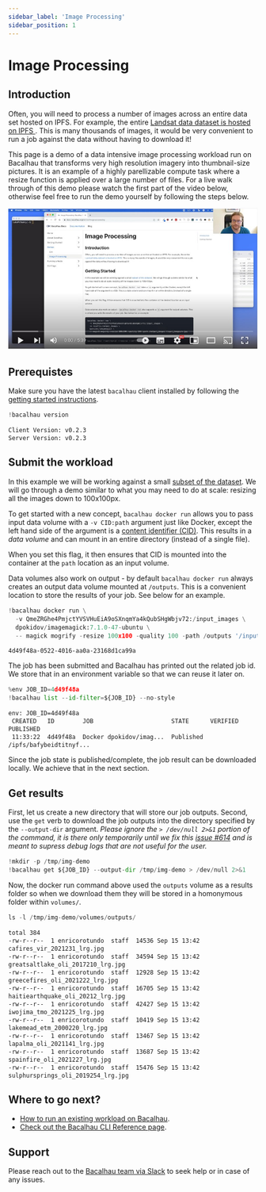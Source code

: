 ```yaml
---
sidebar_label: 'Image Processing'
sidebar_position: 1
---
```

# Image Processing


## Introduction

Often, you will need to process a number of images across an entire data set hosted on IPFS. For example, the entire [Landsat data dataset is hosted on IPFS ](https://ipfs.io/ipfs/QmeZRGhe4PmjctYVSVHuEiA9oSXnqmYa4kQubSHgWbjv72). This is many thousands of images, it would be very convenient to run a job against the data without having to download it!

This page is a demo of a data intensive image processing workload run on Bacalhau that transforms very high resolution imagery into thumbnail-size pictures.
It is an example of a highly parellizable compute task where a resize function is applied over a large number of files.
For a live walk through of this demo please watch the first part of the video below, otherwise feel free to run the demo yourself by following the steps below.

[![Bacalhau Intro Video](/img/Bacalhau_Intro_Video_thumbnail.jpg)](https://www.youtube.com/watch?v=wkOh05J5qgA)

## Prerequistes

Make sure you have the latest `bacalhau` client installed by following the [getting started instructions](../../../getting-started/installation).


```python
!bacalhau version
```

    Client Version: v0.2.3
    Server Version: v0.2.3


## Submit the workload

In this example we will be working against a small [subset of the dataset](https://ipfs.io/ipfs/QmeZRGhe4PmjctYVSVHuEiA9oSXnqmYa4kQubSHgWbjv72). We will go through a demo similar to what you may need to do at scale: resizing all the images down to 100x100px.

To get started with a new concept, `bacalhau docker run` allows you to pass input data volume with a `-v CID:path` argument just like Docker, except the left hand side of the argument is a [content identifier (CID)](https://github.com/multiformats/cid).
This results in a *data volume* and can mount in an entire directory (instead of a single file).

When you set this flag, it then ensures that CID is mounted into the container at the `path` location as an input volume.

Data volumes also work on output - by default `bacalhau docker run` always creates an output data volume mounted at `/outputs`.
This is a convenient location to store the results of your job. See below for an example.


```python
!bacalhau docker run \
  -v QmeZRGhe4PmjctYVSVHuEiA9oSXnqmYa4kQubSHgWbjv72:/input_images \
  dpokidov/imagemagick:7.1.0-47-ubuntu \
  -- magick mogrify -resize 100x100 -quality 100 -path /outputs '/input_images/*.jpg'
```

    4d49f48a-0522-4016-aa0a-23168d1ca99a


The job has been submitted and Bacalhau has printed out the related job id.
We store that in an environment variable so that we can reuse it later on.


```python
%env JOB_ID=4d49f48a
!bacalhau list --id-filter=${JOB_ID} --no-style
```

    env: JOB_ID=4d49f48a
     CREATED   ID        JOB                      STATE      VERIFIED  PUBLISHED               
     11:33:22  4d49f48a  Docker dpokidov/imag...  Published            /ipfs/bafybeidtitnyf... 


Since the job state is published/complete, the job result can be downloaded locally.
We achieve that in the next section.

## Get results

First, let us create a new directory that will store our job outputs.
Second, use the `get` verb to download the job outputs into the directory specified by the `--output-dir` argument.
_Please ignore the `> /dev/null 2>&1` portion of the command, it is there only temporarily until we fix this [issue #614](https://github.com/filecoin-project/bacalhau/issues/614) and is meant to supress debug logs that are not useful for the user._


```python
!mkdir -p /tmp/img-demo
!bacalhau get ${JOB_ID} --output-dir /tmp/img-demo > /dev/null 2>&1
```

Now, the docker run command above used the `outputs` volume as a results folder so when we download them they will be stored in a homonymous folder within `volumes/`.


```python
ls -l /tmp/img-demo/volumes/outputs/
```

    total 384
    -rw-r--r--  1 enricorotundo  staff  14536 Sep 15 13:42 cafires_vir_2021231_lrg.jpg
    -rw-r--r--  1 enricorotundo  staff  34594 Sep 15 13:42 greatsaltlake_oli_2017210_lrg.jpg
    -rw-r--r--  1 enricorotundo  staff  12928 Sep 15 13:42 greecefires_oli_2021222_lrg.jpg
    -rw-r--r--  1 enricorotundo  staff  16705 Sep 15 13:42 haitiearthquake_oli_20212_lrg.jpg
    -rw-r--r--  1 enricorotundo  staff  42427 Sep 15 13:42 iwojima_tmo_2021225_lrg.jpg
    -rw-r--r--  1 enricorotundo  staff  10419 Sep 15 13:42 lakemead_etm_2000220_lrg.jpg
    -rw-r--r--  1 enricorotundo  staff  13467 Sep 15 13:42 lapalma_oli_2021141_lrg.jpg
    -rw-r--r--  1 enricorotundo  staff  13687 Sep 15 13:42 spainfire_oli_2021227_lrg.jpg
    -rw-r--r--  1 enricorotundo  staff  15476 Sep 15 13:42 sulphursprings_oli_2019254_lrg.jpg


## Where to go next?

* [How to run an existing workload on Bacalhau](../../../getting-started/workload-onboarding).
* [Check out the Bacalhau CLI Reference page](../../../all-flags).

## Support

Please reach out to the [Bacalhau team via Slack](https://filecoinproject.slack.com/archives/C02RLM3JHUY) to seek help or in case of any issues.

